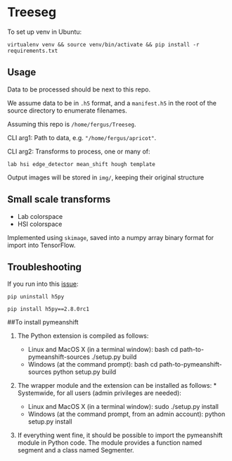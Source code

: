 # Treeseg

To set up venv in Ubuntu:

`virtualenv venv && source venv/bin/activate && pip install -r requirements.txt`

## Usage
Data to be processed should be next to this repo.

We assume data to be in `.h5` format, and a `manifest.h5` in the root of the source directory to enumerate 
filenames.

Assuming this repo is `/home/fergus/Treeseg`.

CLI arg1: Path to data, e.g. `"/home/fergus/apricot"`.

CLI arg2: Transforms to process, one or many of:

`lab hsi edge_detector mean_shift hough template`

Output images will be stored in `img/`, keeping their original structure

## Small scale transforms

- Lab colorspace
- HSI colorspace

Implemented using `skimage`, saved into a numpy array binary format for import into TensorFlow.

## Troubleshooting

If you run into this [issue](https://github.com/pandas-dev/pandas/issues/19666):

`pip uninstall h5py` 
</br>

`pip install h5py==2.8.0rc1`

##To install pymeanshift
1.  The Python extension is compiled as follows: 
    * Linux and MacOS X (in a terminal window): bash cd path-to-pymeanshift-sources ./setup.py build
    * Windows (at the command prompt): bash cd path-to-pymeanshift-sources python setup.py build

2.  The wrapper module and the extension can be installed as follows: * Systemwide, for all users (admin privileges are needed):
    * Linux and MacOS X (in a terminal window):
        sudo ./setup.py install
    * Windows (at the command prompt, from an admin account):
        python setup.py install

3.  If everything went fine, it should be possible to import the pymeanshift module in Python code. The module provides a function named segment and a class named Segmenter.
